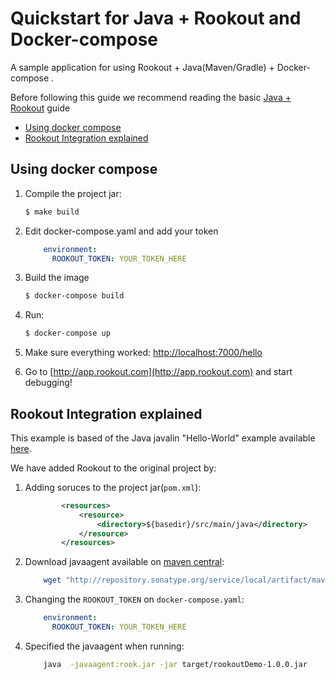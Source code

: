 # Quickstart for Java + Rookout and Docker-compose

A sample application for using Rookout + Java(Maven/Gradle) + Docker-compose .

Before following this guide we recommend reading the basic [Java + Rookout] guide 

* [Using docker compose](#using-docker-compose)
* [Rookout Integration explained](#rookout-integration-explained)

## Using docker compose

1. Compile the project jar:
     ```bash
    $ make build
    ```
2. Edit docker-compose.yaml and add your token
    ``` YAML
        environment:
          ROOKOUT_TOKEN: YOUR_TOKEN_HERE
    ```
3. Build the image
    ``` bash
    $ docker-compose build
    
    ```
4. Run:
    ```bash
    $ docker-compose up
    ```
5. Make sure everything worked: [http://localhost:7000/hello](http://localhost:7000/hello)

6. Go to [http://app.rookout.com](http://app.rookout.com) and start debugging! 
## Rookout Integration explained

This example is based of the Java javalin "Hello-World" example available [here].

We have added Rookout to the original project by:
1. Adding soruces to the project jar(`pom.xml`):
    ```xml
            <resources>
                <resource>
                    <directory>${basedir}/src/main/java</directory>
                </resource>
            </resources>
    ```
    
2. Download javaagent available on [maven central]:
    ```bash
        wget "http://repository.sonatype.org/service/local/artifact/maven/redirect?r=central-proxy&g=com.rookout&a=rook&v=LATEST"  -O rook.jar
    ```
    
3. Changing the `ROOKOUT_TOKEN` on `docker-compose.yaml`:
    ``` YAML
        environment:
          ROOKOUT_TOKEN: YOUR_TOKEN_HERE
    ```    
    
3. Specified the javaagent when running:
    ```bash
        java  -javaagent:rook.jar -jar target/rookoutDemo-1.0.0.jar 
    ```


[Java + Rookout]: https://docs.rookout.com/docs/installation-java.html
[here]: https://github.com/tipsy/javalin/
[maven central]: https://mvnrepository.com/artifact/com.rookout/rook
